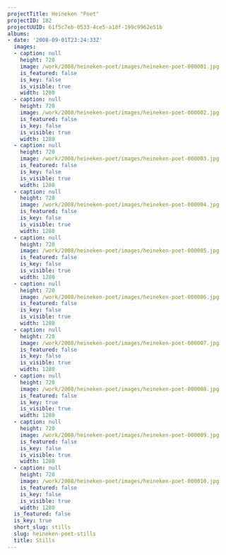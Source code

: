 ```yaml
---
projectTitle: Heineken "Poet"
projectID: 182
projectUUID: 61f5c7eb-0533-4ce5-a18f-199c9962e51b
albums:
- date: '2008-09-01T23:24:33Z'
  images:
  - caption: null
    height: 720
    image: /work/2008/heineken-poet/images/heineken-poet-000001.jpg
    is_featured: false
    is_key: false
    is_visible: true
    width: 1280
  - caption: null
    height: 720
    image: /work/2008/heineken-poet/images/heineken-poet-000002.jpg
    is_featured: false
    is_key: false
    is_visible: true
    width: 1280
  - caption: null
    height: 720
    image: /work/2008/heineken-poet/images/heineken-poet-000003.jpg
    is_featured: false
    is_key: false
    is_visible: true
    width: 1280
  - caption: null
    height: 720
    image: /work/2008/heineken-poet/images/heineken-poet-000004.jpg
    is_featured: false
    is_key: false
    is_visible: true
    width: 1280
  - caption: null
    height: 720
    image: /work/2008/heineken-poet/images/heineken-poet-000005.jpg
    is_featured: false
    is_key: false
    is_visible: true
    width: 1280
  - caption: null
    height: 720
    image: /work/2008/heineken-poet/images/heineken-poet-000006.jpg
    is_featured: false
    is_key: false
    is_visible: true
    width: 1280
  - caption: null
    height: 720
    image: /work/2008/heineken-poet/images/heineken-poet-000007.jpg
    is_featured: false
    is_key: false
    is_visible: true
    width: 1280
  - caption: null
    height: 720
    image: /work/2008/heineken-poet/images/heineken-poet-000008.jpg
    is_featured: false
    is_key: true
    is_visible: true
    width: 1280
  - caption: null
    height: 720
    image: /work/2008/heineken-poet/images/heineken-poet-000009.jpg
    is_featured: false
    is_key: false
    is_visible: true
    width: 1280
  - caption: null
    height: 720
    image: /work/2008/heineken-poet/images/heineken-poet-000010.jpg
    is_featured: false
    is_key: false
    is_visible: true
    width: 1280
  is_featured: false
  is_key: true
  short_slug: stills
  slug: heineken-poet-stills
  title: Stills
---
```

